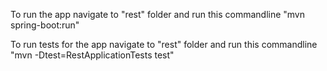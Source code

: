 To run the app navigate to "rest" folder and run this commandline "mvn spring-boot:run"

To run tests for the app navigate to "rest" folder and run this commandline "mvn -Dtest=RestApplicationTests test"
